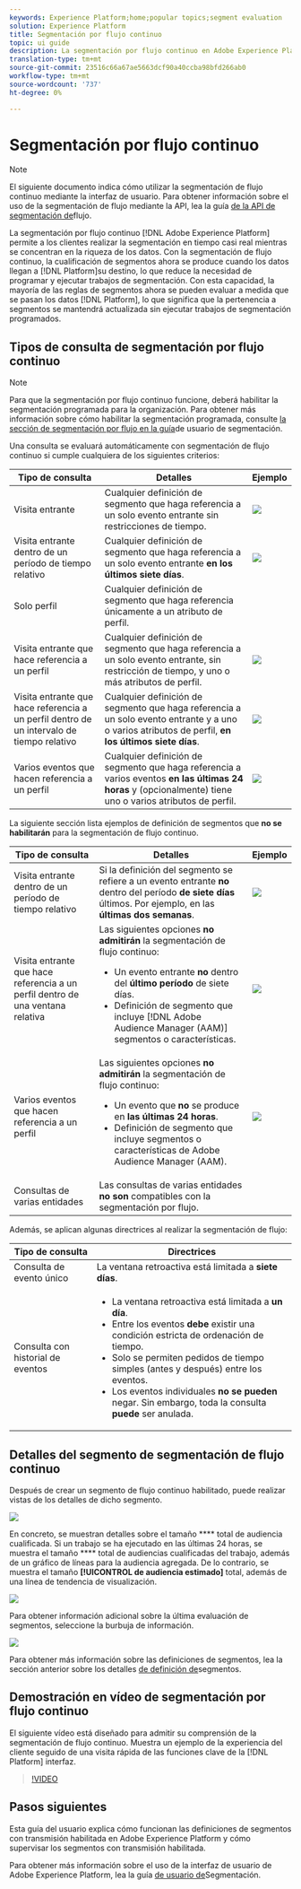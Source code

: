 ```yaml
---
keywords: Experience Platform;home;popular topics;segment evaluation
solution: Experience Platform
title: Segmentación por flujo continuo
topic: ui guide
description: La segmentación por flujo continuo en Adobe Experience Platform le permite realizar la segmentación en tiempo casi real mientras se centra en la riqueza de los datos. Con la segmentación de flujo continuo, la calificación de segmentos ahora se produce cuando los datos llegan a la plataforma, lo que reduce la necesidad de programar y ejecutar trabajos de segmentación. Con esta capacidad, la mayoría de las reglas de segmentos ahora se pueden evaluar a medida que los datos se pasan a la plataforma, lo que significa que la pertenencia a segmentos se mantendrá actualizada sin ejecutar trabajos de segmentación programados.
translation-type: tm+mt
source-git-commit: 23516c66a67ae5663dcf90a40ccba98bfd266ab0
workflow-type: tm+mt
source-wordcount: '737'
ht-degree: 0%

---
```



# Segmentación por flujo continuo

>[!NOTE]
>
>El siguiente documento indica cómo utilizar la segmentación de flujo continuo mediante la interfaz de usuario. Para obtener información sobre el uso de la segmentación de flujo mediante la API, lea la guía [de la API de segmentación de](../api/streaming-segmentation.md)flujo.

La segmentación por flujo continuo [!DNL Adobe Experience Platform] permite a los clientes realizar la segmentación en tiempo casi real mientras se concentran en la riqueza de los datos. Con la segmentación de flujo continuo, la cualificación de segmentos ahora se produce cuando los datos llegan a [!DNL Platform]su destino, lo que reduce la necesidad de programar y ejecutar trabajos de segmentación. Con esta capacidad, la mayoría de las reglas de segmentos ahora se pueden evaluar a medida que se pasan los datos [!DNL Platform], lo que significa que la pertenencia a segmentos se mantendrá actualizada sin ejecutar trabajos de segmentación programados.

## Tipos de consulta de segmentación por flujo continuo

>[!NOTE]
>
>Para que la segmentación por flujo continuo funcione, deberá habilitar la segmentación programada para la organización. Para obtener más información sobre cómo habilitar la segmentación programada, consulte [la sección de segmentación por flujo en la guía](./overview.md#scheduled-segmentation)de usuario de segmentación.

Una consulta se evaluará automáticamente con segmentación de flujo continuo si cumple cualquiera de los siguientes criterios:

| Tipo de consulta | Detalles | Ejemplo |
| ---------- | ------- | ------- |
| Visita entrante | Cualquier definición de segmento que haga referencia a un solo evento entrante sin restricciones de tiempo. | ![](../images/ui/streaming-segmentation/incoming-hit.png) |
| Visita entrante dentro de un período de tiempo relativo | Cualquier definición de segmento que haga referencia a un solo evento entrante **en los últimos siete días**. | ![](../images/ui/streaming-segmentation/relative-hit-success.png) |
| Solo perfil | Cualquier definición de segmento que haga referencia únicamente a un atributo de perfil. |  |
| Visita entrante que hace referencia a un perfil | Cualquier definición de segmento que haga referencia a un solo evento entrante, sin restricción de tiempo, y uno o más atributos de perfil. | ![](../images/ui/streaming-segmentation/profile-hit.png) |
| Visita entrante que hace referencia a un perfil dentro de un intervalo de tiempo relativo | Cualquier definición de segmento que haga referencia a un solo evento entrante y a uno o varios atributos de perfil, **en los últimos siete días**. | ![](../images/ui/streaming-segmentation/profile-relative-success.png) |
| Varios eventos que hacen referencia a un perfil | Cualquier definición de segmento que haga referencia a varios eventos **en las últimas 24 horas** y (opcionalmente) tiene uno o varios atributos de perfil. | ![](../images/ui/streaming-segmentation/event-history-success.png) |

La siguiente sección lista ejemplos de definición de segmentos que **no se habilitarán** para la segmentación de flujo continuo.

| Tipo de consulta | Detalles | Ejemplo |
| ---------- | ------- | ------- |
| Visita entrante dentro de un período de tiempo relativo | Si la definición del segmento se refiere a un evento entrante **no** dentro del período **de siete días**&#x200B;últimos. Por ejemplo, en las **últimas dos semanas**. | ![](../images/ui/streaming-segmentation/relative-hit-failure.png) |
| Visita entrante que hace referencia a un perfil dentro de una ventana relativa | Las siguientes opciones **no admitirán** la segmentación de flujo continuo:<ul><li>Un evento entrante **no** dentro del **último período** de siete días.</li><li>Definición de segmento que incluye [!DNL Adobe Audience Manager (AAM)] segmentos o características.</li></ul> | ![](../images/ui/streaming-segmentation/profile-relative-failure.png) |
| Varios eventos que hacen referencia a un perfil | Las siguientes opciones **no admitirán** la segmentación de flujo continuo:<ul><li>Un evento que **no** se produce en **las últimas 24 horas**.</li><li>Definición de segmento que incluye segmentos o características de Adobe Audience Manager (AAM).</li></ul> | ![](../images/ui/streaming-segmentation/event-history-failure.png) |
| Consultas de varias entidades | Las consultas de varias entidades **no son** compatibles con la segmentación por flujo. |  |

Además, se aplican algunas directrices al realizar la segmentación de flujo:

| Tipo de consulta | Directrices |
| ---------- | -------- |
| Consulta de evento único | La ventana retroactiva está limitada a **siete días**. |
| Consulta con historial de eventos | <ul><li>La ventana retroactiva está limitada a **un día**.</li><li>Entre los eventos **debe** existir una condición estricta de ordenación de tiempo.</li><li>Solo se permiten pedidos de tiempo simples (antes y después) entre los eventos.</li><li>Los eventos individuales **no se pueden** negar. Sin embargo, toda la consulta **puede** ser anulada.</li></ul> |

## Detalles del segmento de segmentación de flujo continuo

Después de crear un segmento de flujo continuo habilitado, puede realizar vistas de los detalles de dicho segmento.

![](../images/ui/streaming-segmentation/monitoring-streaming-segment.png)

En concreto, se muestran detalles sobre el tamaño **** total de audiencia cualificada. Si un trabajo se ha ejecutado en las últimas 24 horas, se muestra el tamaño **** total de audiencias cualificadas del trabajo, además de un gráfico de líneas para la audiencia agregada. De lo contrario, se muestra el tamaño **[!UICONTROL de audiencia estimado]** total, además de una línea de tendencia de visualización.

![](../images/ui/streaming-segmentation/monitoring-streaming-segment-graph.png)

Para obtener información adicional sobre la última evaluación de segmentos, seleccione la burbuja de información.

![](../images/ui/streaming-segmentation/info-bubble.png)

Para obtener más información sobre las definiciones de segmentos, lea la sección anterior sobre los detalles [de definición de](#segment-details)segmentos.

## Demostración en vídeo de segmentación por flujo continuo

El siguiente vídeo está diseñado para admitir su comprensión de la segmentación de flujo continuo. Muestra un ejemplo de la experiencia del cliente seguido de una visita rápida de las funciones clave de la [!DNL Platform] interfaz.

>[!VIDEO](https://video.tv.adobe.com/v/36184?quality=12&learn=on)

## Pasos siguientes

Esta guía del usuario explica cómo funcionan las definiciones de segmentos con transmisión habilitada en Adobe Experience Platform y cómo supervisar los segmentos con transmisión habilitada.

Para obtener más información sobre el uso de la interfaz de usuario de Adobe Experience Platform, lea la guía [de usuario de](./overview.md)Segmentación.